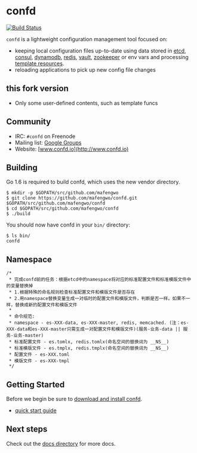 # confd

[![Build Status](https://travis-ci.org/kelseyhightower/confd.svg?branch=master)](https://travis-ci.org/kelseyhightower/confd)

`confd` is a lightweight configuration management tool focused on:

* keeping local configuration files up-to-date using data stored in [etcd](https://github.com/coreos/etcd),
  [consul](http://consul.io), [dynamodb](http://aws.amazon.com/dynamodb/), [redis](http://redis.io),
  [vault](https://vaultproject.io), [zookeeper](https://zookeeper.apache.org) or env vars and processing [template resources](docs/template-resources.md).
* reloading applications to pick up new config file changes

## this fork version
* Only some user-defined contents, such as template funcs

## Community

* IRC: `#confd` on Freenode
* Mailing list: [Google Groups](https://groups.google.com/forum/#!forum/confd-users)
* Website: [www.confd.io](http://www.confd.io)

## Building

Go 1.6 is required to build confd, which uses the new vendor directory.

```
$ mkdir -p $GOPATH/src/github.com/mafengwo
$ git clone https://github.com/mafengwo/confd.git $GOPATH/src/github.com/mafengwo/confd
$ cd $GOPATH/src/github.com/mafengwo/confd
$ ./build
```

You should now have confd in your `bin/` directory:

```
$ ls bin/
confd
```
## Namespace
```
/*
 * 完成confd前的任务：根据etcd中的namespace将对应的标准配置文件和标准模版文件中的变量替换掉
 * 1.根据特殊的命名规则检查标准配置文件和模版文件是否存在
 * 2.用namespace替换变量生成一对临时的配置文件和模版文件，判断是否一样。如果不一样，替换成新的配置文件和模版文件
 *
 * 命令规范:
 * namespace - es-XXX-data, es-XXX-master, redis, memcached. (注：es-XXX-data和es-XXX-master只需生成一对配置文件和模版文件)(服务-业务-data || 服务-业务-master)
 * 标准配置文件 - es.tomlx, redis.tomlx(命名空间的替换词为 __NS__)
 * 标准模版文件 - es.tmplx, redis.tmplx(命名空间的替换词为 __NS__)
 * 配置文件 - es-XXX.toml
 * 模版文件 - es-XXX-tmpl
 */
```




## Getting Started

Before we begin be sure to [download and install confd](docs/installation.md).

* [quick start guide](docs/quick-start-guide.md)

## Next steps

Check out the [docs directory](docs) for more docs.

